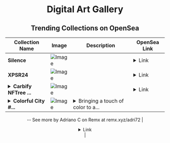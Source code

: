 <div align="center">

# Digital Art Gallery

## Trending Collections on OpenSea

| Collection Name                       | Image                                                                                     | Description                       | OpenSea Link                                                                                          |
|---------------------------------------|-------------------------------------------------------------------------------------------|-----------------------------------|--------------------------------------------------------------------------------------------------------|
| **Silence** | ![Image](https://i.seadn.io/s/raw/files/2318cfe1357762a88e3f53137aa96e0e.jpg?w=500&auto=format?w=200&auto=format) |  | <details><summary>Link</summary>[Silence](https://opensea.io/collection/silence-96)</details> |
| **XPSR24** | ![Image](https://i.seadn.io/s/raw/files/326c194eb0adf35c90375a35dd0fe6f6.png?w=500&auto=format?w=200&auto=format) |  | <details><summary>Link</summary>[XPSR24](https://opensea.io/collection/xpsr24)</details> |
| **<details><summary>Carbify NFTree ...</summary>Carbify NFTree B4</details>** | ![Image](https://i.seadn.io/s/raw/files/4b29cfe73f45d18b73c86810d3745fe7.png?w=500&auto=format?w=200&auto=format) |  | <details><summary>Link</summary>[Carbify NFTree B4](https://opensea.io/collection/carbify-nftree-b4-2)</details> |
| **<details><summary>Colorful City #...</summary>Colorful City #6</details>** | ![Image](https://i.seadn.io/s/raw/files/a0bd7718aac2b752534e05d21c34914c.jpg?w=500&auto=format?w=200&auto=format) | <details><summary>Bringing a touch of color to a...</summary>Bringing a touch of color to an imaginary city.
--
See more by Adriano C on Remx at remx.xyz/adri72</details> | <details><summary>Link</summary>[Colorful City #6](https://opensea.io/collection/colorful-city-6)</details> |

</div>